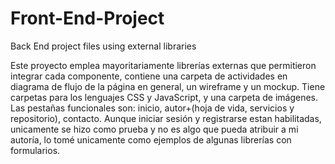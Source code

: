 # Front-End-Project
Back End project files using external libraries

Este proyecto emplea mayoritariamente librerías 
externas que permitieron integrar cada componente, 
contiene una carpeta de actividades en diagrama de 
flujo de la página en general, un wireframe y un mockup.
Tiene carpetas para los lenguajes CSS y JavaScript, y 
una carpeta de imágenes. Las pestañas funcionales son:
inicio, autor+(hoja de vida, servicios y repositorio), contacto.
Aunque iniciar sesión y registrarse estan habilitadas, unicamente
se hizo como prueba y no es algo que pueda atribuir a mi autoría,
lo tomé unicamente como ejemplos de algunas librerías con formularios.

